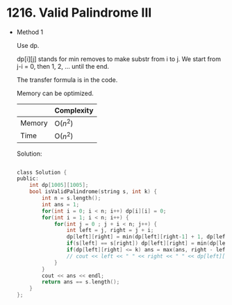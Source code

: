 # 1216. Valid Palindrome III

- Method 1

  Use dp.

  dp[i][j] stands for min removes to make substr from i to j. We start from j-i = 0, then 1, 2, ... until the end.

  The transfer formula is in the code.

  Memory can be optimized.

  |        | Complexity |
  | ------ | ---------- |
  | Memory | O($n^2$)   |
  | Time   | O($n^2$)   |

  Solution:

  ```h

  class Solution {
  public:
      int dp[1005][1005];
      bool isValidPalindrome(string s, int k) {
          int n = s.length();
          int ans = 1;
          for(int i = 0; i < n; i++) dp[i][i] = 0;
          for(int i = 1; i < n; i++) {
              for(int j = 0 ; j + i < n; j++) {
                  int left = j, right = j + i;
                  dp[left][right] = min(dp[left][right-1] + 1, dp[left+1][right] + 1);
                  if(s[left] == s[right]) dp[left][right] = min(dp[left][right], dp[left+1][right-1]);
                  if(dp[left][right] <= k) ans = max(ans, right - left + 1);
                  // cout << left << " " << right << " " << dp[left][right] << endl;
              }
          }
          cout << ans << endl;
          return ans == s.length();
      }
  };

  ```

<!-- - Method 2

    This is another method.

    | |   Complexity  |
    | ----------- | ----------- |
    |  Memory     | O(n) |
    |      Time       |  O(n) |


    Solution:

    ``` h



    ```

- Additional Knowledge:

    Here are some additional knowledge.



<br> -->
